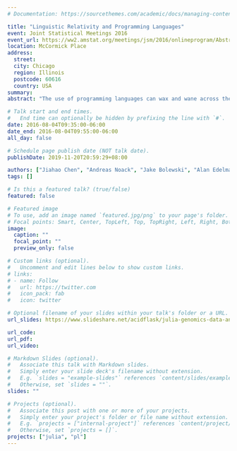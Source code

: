 ```yaml
---
# Documentation: https://sourcethemes.com/academic/docs/managing-content/

title: "Linguistic Relativity and Programming Languages"
event: Joint Statistical Meetings 2016
event_url: https://ww2.amstat.org/meetings/jsm/2016/onlineprogram/AbstractDetails.cfm?abstractid=318406
location: McCormick Place
address:
  street:
  city: Chicago
  region: Illinois
  postcode: 60616
  country: USA
summary:
abstract: "The use of programming languages can wax and wane across the decades. We examine the split- apply-combine pattern that is common in statistical computing, and consider how its invocation or implementation in languages like MATLAB and APL differ from R/dplyr. The differences in spelling illustrate how the concept of linguistic relativity applies to programming languages in ways that are analogous to human languages. Finally, we discuss how Julia, by being a high performance yet general purpose dynamic language, allows its users to express different abstractions to suit individual preferences"

# Talk start and end times.
#   End time can optionally be hidden by prefixing the line with `#`.
date: 2016-08-04T09:35:00-06:00
date_end: 2016-08-04T09:55:00-06:00
all_day: false

# Schedule page publish date (NOT talk date).
publishDate: 2019-11-20T20:59:29+08:00

authors: ["Jiahao Chen", "Andreas Noack", "Jake Bolewski", "Alan Edelman"]
tags: []

# Is this a featured talk? (true/false)
featured: false

# Featured image
# To use, add an image named `featured.jpg/png` to your page's folder. 
# Focal points: Smart, Center, TopLeft, Top, TopRight, Left, Right, BottomLeft, Bottom, BottomRight.
image:
  caption: ""
  focal_point: ""
  preview_only: false

# Custom links (optional).
#   Uncomment and edit lines below to show custom links.
# links:
# - name: Follow
#   url: https://twitter.com
#   icon_pack: fab
#   icon: twitter

# Optional filename of your slides within your talk's folder or a URL.
url_slides: https://www.slideshare.net/acidflask/julia-genomics-data-and-their-principal-components

url_code:
url_pdf:
url_video:

# Markdown Slides (optional).
#   Associate this talk with Markdown slides.
#   Simply enter your slide deck's filename without extension.
#   E.g. `slides = "example-slides"` references `content/slides/example-slides.md`.
#   Otherwise, set `slides = ""`.
slides: ""

# Projects (optional).
#   Associate this post with one or more of your projects.
#   Simply enter your project's folder or file name without extension.
#   E.g. `projects = ["internal-project"]` references `content/project/deep-learning/index.md`.
#   Otherwise, set `projects = []`.
projects: ["julia", "pl"]
---
```

